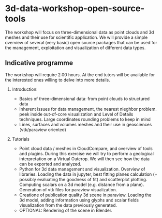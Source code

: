 # 3d-data-workshop-open-source-tools

The workshop will focus on three-dimensional data as point clouds and 3d meshes and their use for scientific application. We will provide a simple overview of several (very basic) open source packages that can be used for the management, exploitation and visualization of different data types.

## Indicative programme
 The workshop will require 2:00 hours. At the end tutors will be available for the interested ones willing to delve into more details.

1. Introduction:
    - Basics of three-dimensional data: from point clouds to structured data
    - Inherent issues for data management, the nearest nieghbor problem. peek inside out-of-core visualization and Level of Details techniques. Large coordinates rounding problems to keep in mind
    - Lines, surfaces and volumes meshes and their use in geosciences (vtk/paraview oriented)

2. Tutorials
    - Point cloud data / meshes in CloudCompare, and overview of tools and plugins. During this exercise we will try to perform a geological interpretation on a Virtual Outcrop. We will then see how the data can be exported and analyzed.
    - Python for 3d data management and visualization. Overview of libraries. Loading the data in jupyter, best fitting planes calculation (+ possibly evaluating the goodness of fit) and scatterplot plotting. Computing scalars on a 3d model (e.g. distance from a plane). Generation of vtk files for paraview visualization.
    - Creatione of publication quality 3d scene in paraview. Loading the 3d model, adding information using glyphs and scalar fields visualization from the data previously generated.
    - OPTIONAL: Rendering of the scene in Blender.
